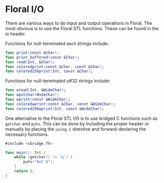 # Floral I/O

There are various ways to do input and output operations in Floral. The most obvious is to use the Floral STL functions. These can be found in the io header.

Functions for null-terminated ascii strings include:
```swift
func print(const &Char);
func print_buffered(const &Char);
func read(Int, &Char);
func coloredprint(const &Char, const &Char);
func colored256print(Int, const &Char);
```

Functions for null-terminated utf32 strings include:
```swift
func wread(Int, &WideChar);
func wputchar(WideChar);
func wprint(const &WideChar);
func coloredwprint(const &Char, const &WideChar);
func colored256wprint(Int, const &WideChar);
```

One alternative to the Floral STL I/O is to use bridged C functions such as `getchar` and `puts`. This can be done by including the proper header or manually by placing the `using C` directive and forward-declaring the necessary functions.

```swift
#include <cbridge.fh>

func main(): Int {
    while (getchar() != 'q') {
        puts("Not Q");
    }
    return 0;
}
```
